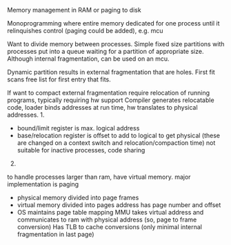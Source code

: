 <!-- SPDX-License-Identifier: zlib-acknowledgement -->

Memory management in RAM or paging to disk

Monoprogramming where entire memory dedicated for one process until it relinquishes control (paging could be added), e.g. mcu

Want to divide memory between processes.
Simple fixed size partitions with processes put into a queue waiting for a partition of appropriate size.
Although internal fragmentation, can be used on an mcu.

Dynamic partition results in external fragmentation that are holes.
First fit scans free list for first entry that fits.

If want to compact external fragmentation require relocation of running programs, typically requiring hw support
Compiler generates relocatable code, loader binds addresses at run time, hw translates to physical addresses.
1.
  * bound/limit register is max. logical address 
  * base/relocation register is offset to add to logical to get physical
  (these are changed on a context switch and relocation/compaction time)
  not suitable for inactive processes, code sharing
2. 
  to handle processes larger than ram, have virtual memory.
  major implementation is paging
  * physical memory divided into page frames
  * virtual memory divided into pages
    address has page number and offset 
  * OS maintains page table mapping
    MMU takes virtual address and communicates to ram with physical address (so, page to frame conversion)
    Has TLB to cache conversions
  (only minimal internal fragmentation in last page)
